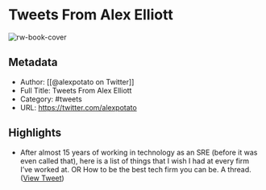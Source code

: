 # Tweets From Alex Elliott

![rw-book-cover](https://pbs.twimg.com/profile_images/1767327386373128192/azA47fZp.jpg)

## Metadata
- Author: [[@alexpotato on Twitter]]
- Full Title: Tweets From Alex Elliott
- Category: #tweets
- URL: https://twitter.com/alexpotato

## Highlights
- After almost 15 years of working in technology as an SRE (before it was even called that), here is a list of things that I wish I had at every firm I’ve worked at.
  OR
  How to be the best tech firm you can be.
  A thread. ([View Tweet](https://twitter.com/alexpotato/status/1432302823383998471))
